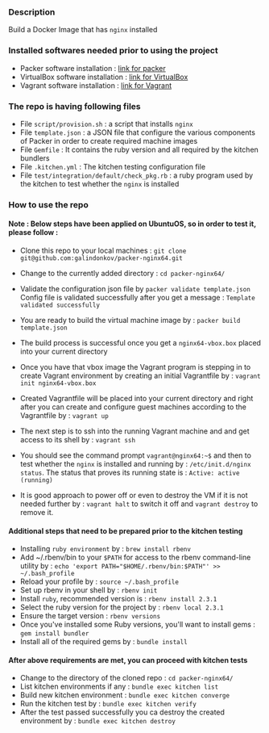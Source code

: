 ### Description

Build a Docker Image that has ```nginx``` installed

### Installed softwares needed prior to using the project

- Packer software installation : [link for packer](https://www.packer.io/intro/getting-started/install.html)
- VirtualBox software installation : [link for VirtualBox](https://www.virtualbox.org/wiki/Downloads)
- Vagrant software installation : [link for Vagrant](https://www.vagrantup.com/docs/installation/)

### The repo is having following files

- File ```script/provision.sh``` :  a script that installs ```nginx```
- File ```template.json``` : a JSON file that configure the various components of Packer in order to create required machine images
- File ```Gemfile``` : It contains the ruby version and all required by the kitchen bundlers
- File ```.kitchen.yml``` : The kitchen testing configuration file
- File ```test/integration/default/check_pkg.rb``` : a ruby program used by the kitchen to test whether the ```nginx``` is installed


### How to use the repo

#### Note : Below steps have been applied on UbuntuOS, so in order to test it, please follow :

- Clone this repo to your local machines : `git clone git@github.com:galindonkov/packer-nginx64.git`

- Change to the currently added directory : `cd packer-nginx64/`

- Validate the configuration json file by ```packer validate template.json```
  Config file is validated successfully after you get a message : ```Template validated successfully```

- You are ready to build the virtual machine image by : ```packer build template.json```

- The build process is successful once you get a ```nginx64-vbox.box``` placed into your current directory

- Once you have that vbox image the Vagrant program is stepping in to create Vagrant environment by creating an initial Vagrantfile by : ```vagrant init nginx64-vbox.box```

- Created Vagrantfile will be placed into your current directory and right after you can create and configure guest machines according to the Vagrantfile by : ```vagrant up```

- The next step is to ssh into the running Vagrant machine and and get access to its shell by : ```vagrant ssh```
- You should see the command prompt ```vagrant@nginx64:~$``` and then to test whether the ```nginx``` is installed and running by : ```/etc/init.d/nginx status```. The status that proves its running state is : ```Active: active (running)```

- It is good approach to power off or even to destroy the VM if it is not needed further by : ```vagrant halt``` to switch it off and ```vagrant destroy``` to remove it.

#### Additional steps that need to be prepared prior to the kitchen testing

- Installing ```ruby environment``` by : ```brew install rbenv```
- Add ~/.rbenv/bin to your ```$PATH``` for access to the rbenv command-line utility by : ```echo 'export PATH="$HOME/.rbenv/bin:$PATH"' >> ~/.bash_profile```
- Reload your profile by : ```source ~/.bash_profile```
- Set up rbenv in your shell by : ```rbenv init```
- Install ```ruby```, recommended version is : ```rbenv install 2.3.1```
- Select the ruby version for the project by : ```rbenv local 2.3.1```
- Ensure the target version : ```rbenv versions```
- Once you've installed some Ruby versions, you'll want to install gems : ```gem install bundler```
- Install all of the required gems by : ```bundle install```

#### After above requirements are met, you can proceed with kitchen tests

- Change to the directory of the cloned repo : ```cd packer-nginx64/```
- List kitchen environments if any : ```bundle exec kitchen list```
- Build new kitchen environment : ```bundle exec kitchen converge```
- Run the kitchen test by : ```bundle exec kitchen verify```
- After the test passed successfully you ca destroy the created environment by : ```bundle exec kitchen destroy```
